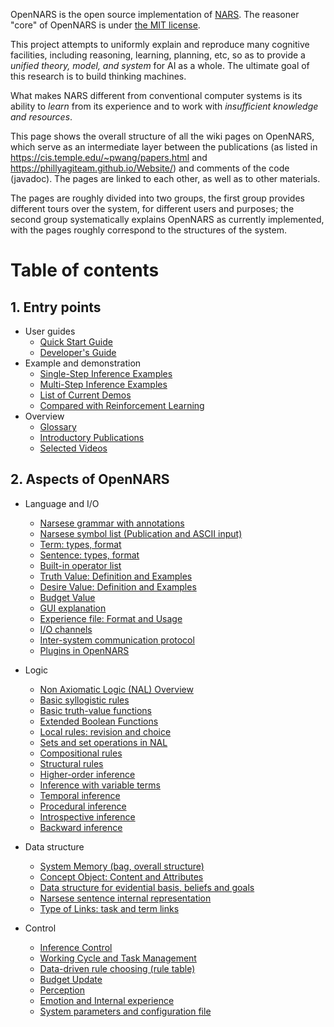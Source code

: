 OpenNARS is the open source implementation of [NARS](https://cis.temple.edu/~pwang/NARS-Intro.html).
The reasoner "core" of OpenNARS is under [the MIT license](https://opensource.org/licenses/MIT).

This project attempts to uniformly explain and reproduce many cognitive facilities, including reasoning, learning, planning, etc, so as to provide a _unified theory, model, and system_ for AI as a whole. The ultimate goal of this research is to build thinking machines.

What makes NARS different from conventional computer systems is its ability to _learn_ from its experience and to work with _insufficient knowledge and resources_.

This page shows the overall structure of all the wiki pages on OpenNARS, which serve as an intermediate layer between the publications (as listed in https://cis.temple.edu/~pwang/papers.html and https://phillyagiteam.github.io/Website/) and comments of the code (javadoc). The pages are linked to each other, as well as to other materials.

The pages are roughly divided into two groups, the first group provides different tours over the system, for different users and purposes; the second group systematically explains OpenNARS as currently implemented, with the pages roughly correspond to the structures of the system.

# Table of contents
## 1. Entry points
  - User guides
    * [Quick Start Guide](https://github.com/opennars/opennars/wiki/Quick-Start-Guide)
    * [Developer's Guide](https://github.com/opennars/opennars/wiki/Developers-Guide)
  - Example and demonstration
    * [Single-Step Inference Examples](https://github.com/opennars/opennars/wiki/Single-step-Inference-examples)
    * [Multi-Step Inference Examples](https://github.com/opennars/opennars/wiki/MultiStep-Examples)
    * [List of Current Demos](https://github.com/opennars/opennars/wiki/List-of-current-Demos) 
    * [Compared with Reinforcement Learning](https://github.com/opennars/opennars/wiki/Compared-with-Reinforcement-Learning)
  - Overview
    * [Glossary](https://github.com/opennars/opennars/wiki/OpenNARS-Glossary)
    * [Introductory Publications](https://github.com/opennars/opennars/wiki/Introductory-Publications)
    * [Selected Videos](https://github.com/opennars/opennars/wiki/Selected-Videos)

## 2. Aspects of OpenNARS
  - Language and I/O
    * [Narsese grammar with annotations](https://github.com/opennars/opennars/wiki/Narsese-Grammar-(Input-Output-Format))
    * [Narsese symbol list (Publication and ASCII input)](https://github.com/opennars/opennars/wiki/Narsese-symbol-list-(ASCII-version))
    * [Term: types, format](https://github.com/opennars/opennars/wiki/Term:-types,-format)
    * [Sentence: types, format](https://github.com/opennars/opennars/wiki/Sentence:-types,-format)
    * [Built-in operator list](https://github.com/opennars/opennars/wiki/Built-in-operator-list)
    * [Truth Value: Definition and Examples](https://github.com/opennars/opennars/wiki/Truth-Value:-Definition-and-Examples)
    * [Desire Value: Definition and Examples](https://github.com/opennars/opennars/wiki/Desire-Value:-Definition-and-Examples)
    * [Budget Value](https://github.com/opennars/opennars/wiki/Budget-Value)
    * [GUI explanation](https://github.com/opennars/opennars/wiki/Graphical-User-Interface)
    * [Experience file: Format and Usage](https://github.com/opennars/opennars/wiki/Experience-file:-Format-and-Usage)
    * [I/O channels](https://github.com/opennars/opennars/wiki/Input-and-Output-Channels)
    * [Inter-system communication protocol](https://github.com/opennars/opennars/wiki/NarNode,-communication-between-reasoners-over-UDP)
    * [Plugins in OpenNARS](https://github.com/opennars/opennars/wiki/Plugins)
    
  - Logic
    * [Non Axiomatic Logic (NAL) Overview](https://github.com/opennars/opennars/wiki/Non-Axiomatic-Logic-(NAL),-the-logic-behind-OpenNARS) 
    * [Basic syllogistic rules](https://github.com/opennars/opennars/wiki/Basic-Syllogistic-Rules)
    * [Basic truth-value functions](https://github.com/opennars/opennars/wiki/Truth-Functions)
    * [Extended Boolean Functions](https://github.com/opennars/opennars/wiki/Extended-Boolean-Functions-in-OpenNARS)
    * [Local rules: revision and choice](https://github.com/opennars/opennars/wiki/Revision-and-Choice-Rules)
    * [Sets and set operations in NAL](https://github.com/opennars/opennars/wiki/Sets-and-set-operations-in-NAL)
    * [Compositional rules](https://github.com/opennars/opennars/wiki/Composition)
    * [Structural rules](https://github.com/opennars/opennars/wiki/Structural-Rules)
    * [Higher-order inference](https://github.com/opennars/opennars/wiki/Higher-order-inference)
    * [Inference with variable terms](https://github.com/opennars/opennars/wiki/Inference-with-variable-terms)
    * [Temporal inference](https://github.com/opennars/opennars/wiki/Temporal-Inference)
    * [Procedural inference](https://github.com/opennars/opennars/wiki/Procedural-Inference) 
    * [Introspective inference](https://github.com/opennars/opennars/wiki/Introspective-Inference)
    * [Backward inference](https://github.com/opennars/opennars/wiki/Backward-Inference) 

  - Data structure
    * [System Memory (bag, overall structure)](https://github.com/opennars/opennars/wiki/System-Memory-(bag,-overall-structure))
    * [Concept Object: Content and Attributes](https://github.com/opennars/opennars/wiki/Concept-Object:-Content-and-Attributes)
    * [Data structure for evidential basis, beliefs and goals](https://github.com/opennars/opennars/wiki/Data-structure-for-evidential-basis,-beliefs-and-goals)
    * [Narsese sentence internal representation](https://github.com/opennars/opennars/wiki/Narsese-Sentence-Internal--Representation)
    * [Type of Links: task and term links](https://github.com/opennars/opennars/wiki/Types-of-Links:-task-and-term-links)
    
  - Control
    * [Inference Control](https://github.com/opennars/opennars/wiki/Inference-Control)
    * [Working Cycle and Task Management](https://github.com/opennars/opennars/wiki/Working-Cycle-and-Tasks-Management-in-OpenNARS)
    * [Data-driven rule choosing (rule table)](https://github.com/opennars/opennars/wiki/Data-driven-rule-choosing-(rule-table))
    * [Budget Update](https://github.com/opennars/opennars/wiki/Budget-Update)
    * [Perception](https://github.com/opennars/opennars/wiki/Perception-In-OpenNARS)
    * [Emotion and Internal experience](https://github.com/opennars/opennars/wiki/Emotion-and-Internal-experience)
    * [System parameters and configuration file](https://github.com/opennars/opennars/wiki/System-parameters-and-configuration-file)